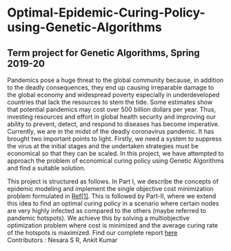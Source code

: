 # Optimal-Epidemic-Curing-Policy-using-Genetic-Algorithms
## Term project for Genetic Algorithms, Spring 2019-20


Pandemics pose a huge threat to the global community because, in addition to the deadly consequences, they end up causing irreparable damage to the global economy and widespread poverty especially in underdeveloped countries that lack the resources to stem the tide. Some estimates show that potential pandemics may cost over 500 billion dollars per year. Thus, investing resources and effort in global health security and improving our ability to prevent, detect, and respond to diseases has become imperative.
Currently, we are in the midst of the deadly coronavirus pandemic. It has brought two important points to light. Firstly, we need a system to suppress the virus at the initial stages and the undertaken strategies must be economical so that they can be scaled. In this project, we have attempted to approach the problem of economical curing policy using Genetic Algorithms and find a suitable solution.


This project is structured as follows. In Part I, we describe the concepts of epidemic modeling and implement the single objective cost minimization problem formulated in [Ref[1]](https://www.researchgate.net/publication/326168924_A_genetic_algorithm_for_finding_an_optimal_curing_strategy_for_epidemic_spreading_in_weighted_networks). This is followed by Part-II, where we extend this idea to find an optimal curing policy in a scenario where certain nodes are very highly infected as compared to the others (maybe referred to pandemic hotspots). We achieve this by solving a multiobjective optimization problem where cost is minimized and the average curing rate of the hotspots is maximized. 
Find our complete report [here](https://docs.google.com/document/d/1Csdh3zaeON4M4e2Y8O0-74cJ7StcMRkET3gx6G3uI64/edit?usp=sharing)</br>
Contributors : Nesara S R, Ankit Kumar 
